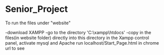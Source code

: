 # Senior_Project
To run the files under "website"

-download XAMPP
-go to the directory 'C:\xampp\htdocs'
-copy in the files(in website folder) directly into this directory
in the Xampp control panel, activate mysql and Apache
run localhost/Start_Page.html in chrome url to see
